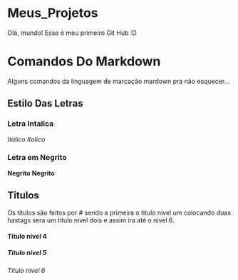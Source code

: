# Meus_Projetos
 Olá, mundo! Esse é meu primeiro Git Hub :D
  
# Comandos Do **Markdown**
Alguns comandos da linguagem de marcação mardown pra não esquecer...

## Estilo Das Letras

### Letra Intalica
_Italico_
*Italico*

### Letra em Negrito
__Negrito__
**Negrito**

## Titulos
Os titulos são feitos por # sendo a primeira o titulo nivel um colocando duas hastags sera um titulo nivel dois e assim ira até o nivel 6.
#### Titulo nivel 4
##### Titulo nivel 5
###### Titulo nivel 6
